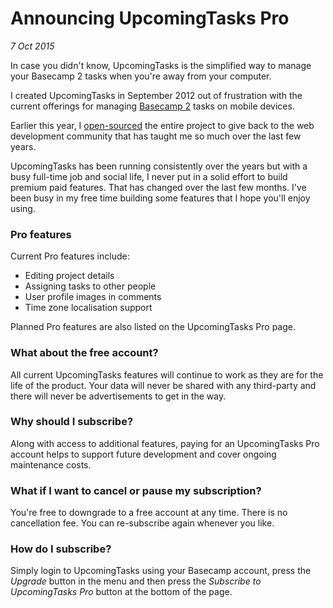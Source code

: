 # Announcing UpcomingTasks Pro
_7 Oct 2015_

In case you didn't know, UpcomingTasks is the simplified way to manage your Basecamp 2 tasks when you're away from your computer.

I created UpcomingTasks in September 2012 out of frustration with the current offerings for managing [Basecamp 2](https://basecamp.com/) tasks on mobile devices.

Earlier this year, I [open-sourced](https://github.com/brendanmurty/upcomingtasks) the entire project to give back to the web development community that has taught me so much over the last few years.

UpcomingTasks has been running consistently over the years but with a busy full-time job and social life, I never put in a solid effort to build premium paid features. That has changed over the last few months. I've been busy in my free time building some features that I hope you'll enjoy using.

### Pro features

Current Pro features include:

- Editing project details
- Assigning tasks to other people
- User profile images in comments
- Time zone localisation support

Planned Pro features are also listed on the UpcomingTasks Pro page.

### What about the free account?

All current UpcomingTasks features will continue to work as they are for the life of the product. Your data will never be shared with any third-party and there will never be advertisements to get in the way.

### Why should I subscribe?

Along with access to additional features, paying for an UpcomingTasks Pro account helps to support future development and cover ongoing maintenance costs.

### What if I want to cancel or pause my subscription?

You're free to downgrade to a free account at any time. There is no cancellation fee. You can re-subscribe again whenever you like.

### How do I subscribe?

Simply login to UpcomingTasks using your Basecamp account, press the *Upgrade* button in the menu and then press the *Subscribe to UpcomingTasks Pro* button at the bottom of the page.